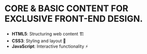# CORE & BASIC CONTENT FOR EXCLUSIVE FRONT-END DESIGN.

###
- **HTML5**: Structuring web content 🏗️
- **CSS3**: Styling and layout 🎨
- **JavaScript**: Interactive functionality ⚡
